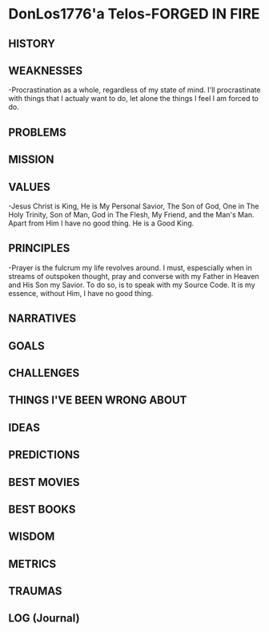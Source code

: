 # DonLos1776'a Telos-FORGED IN FIRE

## HISTORY
## WEAKNESSES
-Procrastination as a whole, regardless of my state of mind. I'll procrastinate with things that I actualy want to do, let alone the things I feel I am forced to do.
## PROBLEMS
## MISSION
## VALUES
-Jesus Christ is King, He is My Personal Savior, The Son of God, One in The Holy Trinity, Son of Man, God in The Flesh, My Friend, and the Man's Man. Apart from Him I have no good thing. He is a Good King. 
## PRINCIPLES
-Prayer is the fulcrum my life revolves around. I must, espescially when in streams of outspoken thought, pray and converse with my Father in Heaven and His Son my Savior. To do so, is to speak with my Source Code. It is my essence, without Him, I have no good thing.
## NARRATIVES 
## GOALS
## CHALLENGES
## THINGS I'VE BEEN WRONG ABOUT
## IDEAS
## PREDICTIONS
## BEST MOVIES
## BEST BOOKS
## WISDOM
## METRICS
## TRAUMAS
## LOG (Journal)
